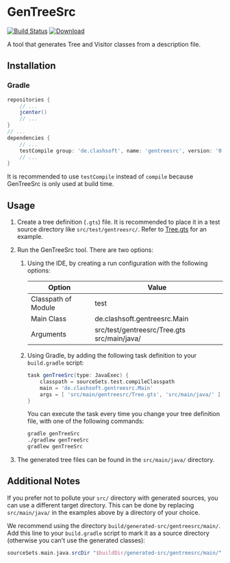 # GenTreeSrc

[![Build Status](https://travis-ci.org/Clashsoft/GenTreeSrc.svg?branch=master)](https://travis-ci.org/Clashsoft/GenTreeSrc)
[![Download](https://api.bintray.com/packages/clashsoft/maven/gentreesrc/images/download.svg)](https://bintray.com/clashsoft/maven/gentreesrc/_latestVersion)

A tool that generates Tree and Visitor classes from a description file.

## Installation

### Gradle

```groovy
repositories {
	// ...
	jcenter()
	// ...
}
// ...
dependencies {
	// ...
	testCompile group: 'de.clashsoft', name: 'gentreesrc', version: '0.3.0'
	// ...
}
```

It is recommended to use `testCompile` instead of `compile` because GenTreeSrc is only used at build time.

## Usage

1. Create a tree definition (`.gts`) file.
   It is recommended to place it in a test source directory like `src/test/gentreesrc/`.
   Refer to [Tree.gts](src/test/gentreesrc/Tree.gts) for an example.

2. Run the GenTreeSrc tool. There are two options:

   1. Using the IDE, by creating a run configuration with the following options:

      Option              | Value
      --------------------|--------------------------------------------
      Classpath of Module | test
      Main Class          | de.clashsoft.gentreesrc.Main
      Arguments           | src/test/gentreesrc/Tree.gts src/main/java/

   2. Using Gradle, by adding the following task definition to your `build.gradle` script:

      ```groovy
      task genTreeSrc(type: JavaExec) {
          classpath = sourceSets.test.compileClasspath
          main = 'de.clashsoft.gentreesrc.Main'
          args = [ 'src/main/gentreesrc/Tree.gts', 'src/main/java/' ]
      }
      ```

      You can execute the task every time you change your tree definition file, with one of the following commands:

      ```bash
      gradle genTreeSrc
      ./gradlew genTreeSrc
      gradlew genTreeSrc
      ```

3. The generated tree files can be found in the `src/main/java/` directory.

## Additional Notes

If you prefer not to pollute your `src/` directory with generated sources, you can use a different target directory.
This can be done by replacing `src/main/java/` in the examples above by a directory of your choice.

We recommend using the directory `build/generated-src/gentreesrc/main/`.
Add this line to your `build.gradle` script to mark it as a source directory
(otherwise you can't use the generated classes):

```groovy
sourceSets.main.java.srcDir "$buildDir/generated-src/gentreesrc/main/"
```
